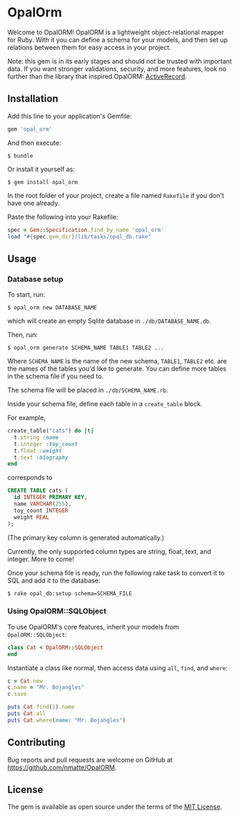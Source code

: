 # OpalOrm

Welcome to OpalORM! OpalORM is a lightweight object-relational mapper for Ruby. With it you
can define a schema for your models, and then set up relations between them for easy access in your project.

Note: this gem is in its early stages and should not be trusted with important data. If you want stronger validations,
security, and more features, look no further than the library that inspired OpalORM: [ActiveRecord](https://github.com/rails/rails/tree/master/activerecord).

## Installation

Add this line to your application's Gemfile:

```ruby
gem 'opal_orm'
```

And then execute:

    $ bundle

Or install it yourself as:

    $ gem install opal_orm

In the root folder of your project, create a file named `Rakefile` if you don't have one already.

Paste the following into your Rakefile:

```ruby
spec = Gem::Specification.find_by_name 'opal_orm'
load "#{spec.gem_dir}/lib/tasks/opal_db.rake"
```

## Usage

### Database setup

To start, run:

    $ opal_orm new DATABASE_NAME

which will create an empty Sqlite database in `./db/DATABASE_NAME.db`.

Then, run:

    $ opal_orm generate SCHEMA_NAME TABLE1 TABLE2 ...

Where `SCHEMA_NAME` is the name of the new schema, `TABLE1`, `TABLE2` etc. are the names
of the tables you'd like to generate. You can define more tables in the schema file if you
need to.

The schema file will be placed in `./db/SCHEMA_NAME.rb`.

Inside your schema file, define each table in a `create_table` block.

For example,

```ruby
create_table("cats") do |t|
  t.string :name
  t.integer :toy_count
  t.float :weight
  t.text :biography
end
```

corresponds to

```sql
CREATE TABLE cats (
  id INTEGER PRIMARY KEY,
  name VARCHAR(255),
  toy_count INTEGER
  weight REAL
);
```

(The primary key column is generated automatically.)

Currently, the only supported column types are string, float, text, and integer. More to come!

Once your schema file is ready, run the following rake task to convert it to SQL
and add it to the database:

    $ rake opal_db:setup schema=SCHEMA_FILE

### Using OpalORM::SQLObject

To use OpalORM's core features, inherit your models from `OpalORM::SQLObject`:

```ruby
class Cat < OpalORM::SQLObject
end
```

Instantiate a class like normal, then access data using `all`, `find`, and `where`:

```ruby
c = Cat.new
c.name = "Mr. Bojangles"
c.save

puts Cat.find(1).name
puts Cat.all
puts Cat.where(name: "Mr. Bojangles")
```

<!-- ## Development

After checking out the repo, run `bin/setup` to install dependencies. Then, run `rake spec` to run the tests. You can also run `bin/console` for an interactive prompt that will allow you to experiment.

To install this gem onto your local machine, run `bundle exec rake install`. To release a new version, update the version number in `version.rb`, and then run `bundle exec rake release`, which will create a git tag for the version, push git commits and tags, and push the `.gem` file to [rubygems.org](https://rubygems.org). -->

## Contributing

Bug reports and pull requests are welcome on GitHub at https://github.com/nmatte/OpalORM.


## License

The gem is available as open source under the terms of the [MIT License](http://opensource.org/licenses/MIT).
